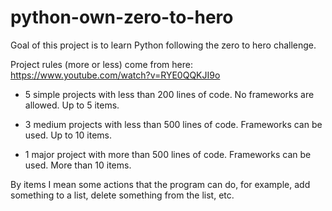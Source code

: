 # python-own-zero-to-hero

Goal of this project is to learn Python following the zero to hero challenge.

Project rules (more or less) come from here: https://www.youtube.com/watch?v=RYE0QQKJI9o

* 5 simple projects with less than 200 lines of code. No frameworks are allowed. Up to 5 items.

* 3 medium projects with less than 500 lines of code. Frameworks can be used. Up to 10 items.

* 1 major project with more than 500 lines of code. Frameworks can be used. More than 10 items.

By items I mean some actions that the program can do, for example, add something to a list, delete something from the list, etc.


